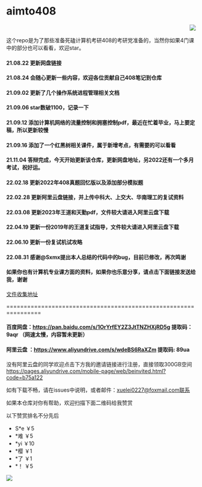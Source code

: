 # aimto408

<img align="right" src="https://github-readme-stats.vercel.app/api?username=xiaolei565&show_icons=true&icon_color=CE1D2D&text_color=718096&bg_color=ffffff&hide_title=true" />

</br>

这个repo是为了那些准备死磕计算机考研408的考研党准备的，当然你如果4门课中的部分也可以看看，欢迎star。

#### 21.08.22 更新网盘链接

#### 21.08.24 会随心更新一些内容，欢迎各位贡献自己408笔记到仓库

#### 21.09.02 更新了几个操作系统进程管理相关文档

#### 21.09.06 star数破1100，记录一下

#### 21.09.12 添加计算机网络的流量控制和拥塞控制pdf，最近在忙着毕业，马上要定稿，所以更新较慢

#### 21.09.16 添加了一个红黑树相关课件，属于新增考点，有需要的可以看看

#### 21.11.04 答辩完成，今天开始更新该仓库，更新网盘地址，另2022还有一个多月考试，祝好运。

#### 22.02.18 更新2022年408真题回忆版以及添加部分模拟题

#### 22.02.28 更新阿里云盘链接，并上传中科大、上交大、华南理工的复试资料

#### 22.03.08 更新2023年王道和天勤pdf，文件较大请进入阿里云盘下载

#### 22.04.19 更新一份2019年的王道复试指导，文件较大请进入阿里云盘下载

#### 22.06.10 更新一份复试机试攻略

#### 22.08.31 感谢@Sxmx提出本人总结的代码中的bug，目前已修改，再次鸣谢

#### 如果你也有计算机专业课方面的资料，如果你也乐意分享，请点击下面链接发送给我，谢谢

[文件收集地址](https://pan.baidu.com/disk/main#/transfer/send?surl=ABwAAAAAAA8NtQ)


================================================================
#### 百度网盘：https://pan.baidu.com/s/1OrYrfEY2Z3JtTNZHXjRD5g  提取码：9aqr （网速太慢，内容暂未更新）

#### 阿里云盘 ：https://www.aliyundrive.com/s/wdeBS6RaXZm  提取码: 89ua

没有阿里云盘的同学欢迎点击下方我的邀请链接进行注册，直接领取300GB空间
https://pages.aliyundrive.com/mobile-page/web/beinvited.html?code=b75a122

如有下载不畅，请在issues中说明，或者邮件：xuelei0227@foxmail.com联系

如果本仓库对你有帮助，欢迎扫描下面二维码给我赞赏

以下赞赏排名不分先后
- S*e ￥5
- *难 ￥5
- *yi ￥10
- *樱 ￥1
- *了 ￥1
- *！ ￥5

![](https://github.com/xiaolei565/aimto408/blob/master/wxpay.jpeg?raw=true)
